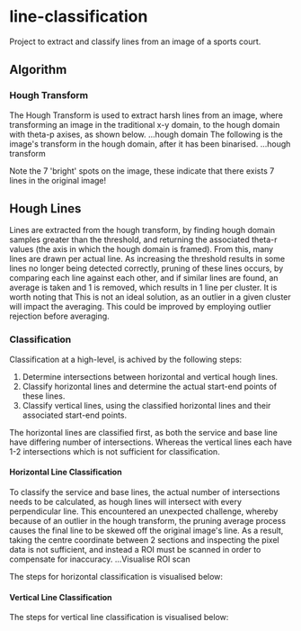 # line-classification
Project to extract and classify lines from an image of a sports court.

## Algorithm
### Hough Transform
The Hough Transform is used to extract harsh lines from an image, where transforming an image in the traditional x-y domain, to the hough domain with theta-p axises, as shown below.
...hough domain
The following is the image's transform in the hough domain, after it has been binarised.
...hough transform

Note the 7 'bright' spots on the image, these indicate that there exists 7 lines in the original image!
## Hough Lines
Lines are extracted from the hough transform, by finding hough domain samples greater than the threshold, and returning the associated theta-r values (the axis in which the hough domain is framed). From this, many lines are drawn per actual line. As increasing the threshold results in some lines no longer being detected correctly, pruning of these lines occurs, by comparing each line against each other, and if similar lines are found, an average is taken and 1 is removed, which results in 1 line per cluster. It is worth noting that This is not an ideal solution, as an outlier in a given cluster will impact the averaging. This could be improved by employing outlier rejection before averaging.

### Classification
Classification at a high-level, is achived by the following steps:
1) Determine intersections between horizontal and vertical hough lines.
2) Classify horizontal lines and determine the actual start-end points of these lines.
3) Classify vertical lines, using the classified horizontal lines and their associated start-end points.

The horizontal lines are classified first, as both the service and base line have differing number of intersections. Whereas the vertical lines each have 1-2 intersections which is not sufficient for classification.



#### Horizontal Line Classification
To classify the service and base lines, the actual number of intersections needs to be calculated, as hough lines will intersect with every perpendicular line. This encountered an unexpected challenge, whereby because of an outlier in the hough transform, the pruning average process causes the final line to be skewed off the original image's line. As a result, taking the centre coordinate between 2 sections and inspecting the pixel data is not sufficient, and instead a ROI must be scanned in order to compensate for inaccuracy.
...Visualise ROI scan

The steps for horizontal classification is visualised below:

#### Vertical Line Classification
The steps for vertical line classification is visualised below:

